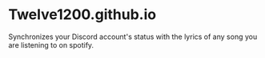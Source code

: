 # Twelve1200.github.io
Synchronizes your Discord account's status with the lyrics of any song you are listening to on spotify.
